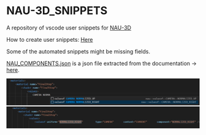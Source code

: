 # NAU-3D_SNIPPETS
A repository of vscode user snippets for [NAU-3D](https://github.com/Nau3D/nau)

How to create user snippets: [Here](https://code.visualstudio.com/docs/editor/userdefinedsnippets#_create-your-own-snippets) 

Some of the automated snippets might be missing fields. 

[NAU_COMPONENTS.json](NAU_COMPONENTS.json) is a json file extracted from the documentation -> [here](https://nau3d.di.uminho.pt/tutorial/specifying-objects-components-and-contexts/).

![Before](screenshots/before.png)
![After](screenshots/after.png)